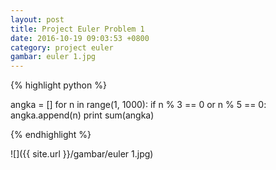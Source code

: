 ```yaml
---
layout: post
title: Project Euler Problem 1
date: 2016-10-19 09:03:53 +0800
category: project euler
gambar: euler 1.jpg
---
```



{% highlight python %}

angka = []
for n in range(1, 1000):
	if n % 3 == 0 or n % 5 == 0:
		angka.append(n)
print sum(angka)

{% endhighlight %}

<!-- more -->

![]({{ site.url }}/gambar/euler 1.jpg)